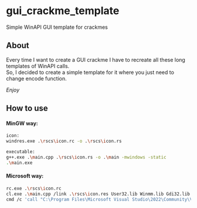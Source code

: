 # gui_crackme_template
Simple WinAPI GUI template for crackmes

<h2>About</h2>

Every time I want to create a GUI crackme I have to recreate all these long templates of WinAPI calls.<br>
So, I decided to create a simple template for it where you just need to change encode function.<br>

<i>Enjoy</i>

<h2>How to use</h2>

<h4>MinGW way:</h4>

```bash
icon:
windres.exe .\rscs\icon.rc -o .\rscs\icon.rs

executable:
g++.exe .\main.cpp .\rscs\icon.rs -o .\main -mwindows -static
.\main.exe
```


<h4>Microsoft way:</h4>

```bash
rc.exe .\rscs\icon.rc
cl.exe .\main.cpp /link .\rscs\icon.res User32.lib Winmm.lib Gdi32.lib /SUBSYSTEM:WINDOWS
cmd /c 'call "C:\Program Files\Microsoft Visual Studio\2022\Community\VC\Auxiliary\Build\vcvars64.bat" && cl.exe .\main.cpp /link .\rscs\icon.res User32.lib Winmm.lib Gdi32.lib /SUBSYSTEM:WINDOWS'
```
